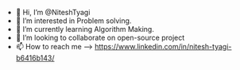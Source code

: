 - 👋 Hi, I’m @NiteshTyagi
- 👀 I’m interested in Problem solving.
- 🌱 I’m currently learning Algorithm Making.
- 💞️ I’m looking to collaborate on open-source project
- 📫 How to reach me --> https://www.linkedin.com/in/nitesh-tyagi-b6416b143/

<!---
NiteshTyagi/NiteshTyagi is a ✨ special ✨ repository because its `README.md` (this file) appears on your GitHub profile.
You can click the Preview link to take a look at your changes.
--->
